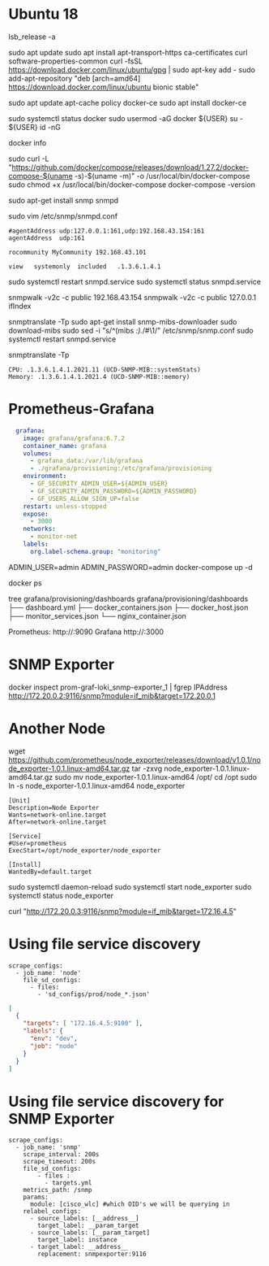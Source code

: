 
# Ubuntu 18

lsb_release -a

sudo apt update
sudo apt install apt-transport-https ca-certificates curl software-properties-common
curl -fsSL https://download.docker.com/linux/ubuntu/gpg | sudo apt-key add -
sudo add-apt-repository "deb [arch=amd64] https://download.docker.com/linux/ubuntu bionic stable"

sudo apt update
apt-cache policy docker-ce
sudo apt install docker-ce


sudo systemctl status docker
sudo usermod -aG docker ${USER}
su - ${USER}
id -nG

docker info

sudo curl -L "https://github.com/docker/compose/releases/download/1.27.2/docker-compose-$(uname -s)-$(uname -m)" -o /usr/local/bin/docker-compose
sudo chmod +x /usr/local/bin/docker-compose
docker-compose -version


sudo apt-get install snmp snmpd

sudo vim /etc/snmp/snmpd.conf
```
#agentAddress udp:127.0.0.1:161,udp:192.168.43.154:161
agentAddress  udp:161

rocommunity MyCommunity 192.168.43.101

view   systemonly  included   .1.3.6.1.4.1
```

sudo systemctl restart snmpd.service
sudo systemctl status snmpd.service


snmpwalk -v2c -c public 192.168.43.154
snmpwalk -v2c -c public 127.0.0.1 ifIndex

snmptranslate -Tp
sudo apt-get install snmp-mibs-downloader
sudo download-mibs
sudo sed -i "s/^\(mibs *:\).*/#\1/" /etc/snmp/snmp.conf
sudo systemctl restart snmpd.service

snmptranslate -Tp

    CPU: .1.3.6.1.4.1.2021.11 (UCD-SNMP-MIB::systemStats)
    Memory: .1.3.6.1.4.1.2021.4 (UCD-SNMP-MIB::memory)




# Prometheus-Grafana


```docker-compose.yml
  grafana:
    image: grafana/grafana:6.7.2
    container_name: grafana
    volumes:
      - grafana_data:/var/lib/grafana
      - ./grafana/provisioning:/etc/grafana/provisioning
    environment:
      - GF_SECURITY_ADMIN_USER=${ADMIN_USER}
      - GF_SECURITY_ADMIN_PASSWORD=${ADMIN_PASSWORD}
      - GF_USERS_ALLOW_SIGN_UP=false
    restart: unless-stopped
    expose:
      - 3000
    networks:
      - monitor-net
    labels:
      org.label-schema.group: "monitoring"    
```


ADMIN_USER=admin ADMIN_PASSWORD=admin docker-compose up -d


docker ps


tree grafana/provisioning/dashboards
grafana/provisioning/dashboards
├── dashboard.yml
├── docker_containers.json
├── docker_host.json
├── monitor_services.json
└── nginx_container.json

Prometheus:
	http://<host-ip>:9090
Grafana
	http://<host-ip>:3000

# SNMP Exporter

docker inspect prom-graf-loki_snmp-exporter_1 | fgrep IPAddress
http://172.20.0.2:9116/snmp?module=if_mib&target=172.20.0.1


# Another Node
wget https://github.com/prometheus/node_exporter/releases/download/v1.0.1/node_exporter-1.0.1.linux-amd64.tar.gz
tar -zxvg node_exporter-1.0.1.linux-amd64.tar.gz
sudo mv node_exporter-1.0.1.linux-amd64 /opt/
cd /opt
sudo ln -s node_exporter-1.0.1.linux-amd64 node_exporter

```/etc/systemd/system/node_exporter.service
[Unit]
Description=Node Exporter
Wants=network-online.target
After=network-online.target

[Service]
#User=prometheus
ExecStart=/opt/node_exporter/node_exporter

[Install]
WantedBy=default.target
```

sudo systemctl daemon-reload
sudo systemctl start node_exporter
sudo systemctl status node_exporter



curl "http://172.20.0.3:9116/snmp?module=if_mib&target=172.16.4.5"


# Using file service discovery

```
scrape_configs:
  - job_name: 'node'
    file_sd_configs:
      - files:
        - 'sd_configs/prod/node_*.json'
```

```sd_configs/prod/node_targets.json
[
  {
    "targets": [ "172.16.4.5:9100" ],
    "labels": {
      "env": "dev",
      "job": "node"
    }
  }
]
```

# Using file service discovery for SNMP Exporter

```
scrape_configs:
  - job_name: 'snmp'
    scrape_interval: 200s
    scrape_timeout: 200s
    file_sd_configs:
        - files :
          - targets.yml
    metrics_path: /snmp
    params:
      module: [cisco_wlc] #which OID's we will be querying in
    relabel_configs:
      - source_labels: [__address__]
        target_label: __param_target
      - source_labels: [__param_target]
        target_label: instance
      - target_label: __address__
        replacement: snmpexporter:9116
```
